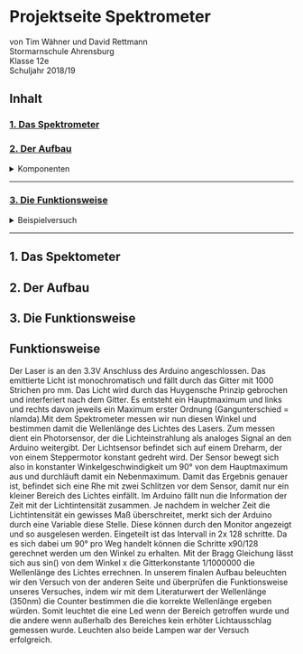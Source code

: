 # Projektseite Spektrometer
von Tim Wähner und David Rettmann                                                                                              
Stormarnschule Ahrensburg                                                                                                              
Klasse 12e                                                                                                                             
Schuljahr 2018/19                                                                                                                      
                                                                                                                                      
                                                                                                                                       
## Inhalt 

### [1. Das Spektrometer](#1)

### [2. Der Aufbau](#2)
<details>
  <summary>Komponenten</summary>
  
#### [Arduino](#2a)
 </details> <hr>

### [3. Die Funktionsweise](#3)
<details> 
  <summary>Beispielversuch</summary>
  
#### [Versuchsvorbereitung](#3a)                                                                                          
#### [Versuchsdurchführung](#3b)
#### [Versuchsnachbereitung / Resultat](#3c)
 </details> <hr>


## 1. Das Spektometer<a name="1"></a>

## 2. Der Aufbau<a name="2"></a>

## 3. Die Funktionsweise<a name="3"></a>


## Funktionsweise

Der Laser is an den 3.3V Anschluss des Arduino angeschlossen. Das emittierte Licht ist monochromatisch und fällt durch das Gitter mit 1000 Strichen pro mm. Das Licht wird durch das Huygensche Prinzip gebrochen und interferiert nach dem Gitter. Es entsteht ein Hauptmaximum und links und rechts davon jeweils ein Maximum erster Ordnung (Gangunterschied = nlamda).Mit dem Spektrometer messen wir nun diesen Winkel und bestimmen damit die Wellenlänge des Lichtes des Lasers. Zum messen dient ein Photorsensor, der die Lichteinstrahlung als analoges Signal an den Arduino weitergibt. Der Lichtsensor befindet sich auf einem Dreharm, der von einem Steppermotor konstant gedreht wird. Der Sensor bewegt sich also in konstanter Winkelgeschwindigkeit um 90° von dem Hauptmaximum aus und durchläuft damit ein Nebenmaximum. Damit das Ergebnis genauer ist, befindet sich eine Rhe mit zwei Schlitzen vor dem Sensor, damit nur ein kleiner Bereich des Lichtes einfällt. Im Arduino fällt nun die Information der Zeit mit der Lichtintensität zusammen. Je nachdem in welcher Zeit die Lichtintensität ein gewisses Maß überschreitet, merkt sich der Arduino durch eine Variable diese Stelle. Diese können durch den Monitor angezeigt und so ausgelesen werden. Eingeteilt ist das Intervall in 2x 128 schritte. Da es sich dabei um 90° pro Weg handelt können die Schritte x90/128 gerechnet werden um den Winkel zu erhalten. Mit der Bragg Gleichung lässt sich aus sin() von dem Winkel x die Gitterkonstante 1/1000000 die Wellenlänge des Lichtes errechnen. In unserem finalen Aufbau beleuchten wir den Versuch von der anderen Seite und überprüfen die Funktionsweise unseres Versuches, indem wir mit dem Literaturwert der Wellenlänge (350nm) die Counter bestimmen die die korrekte Wellenlänge ergeben würden. Somit leuchtet die eine Led wenn der Bereich getroffen wurde und die andere wenn außerhalb des Bereiches kein erhöter Lichtausschlag gemessen wurde. Leuchten also beide Lampen war der Versuch erfolgreich.
